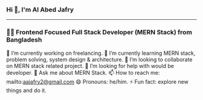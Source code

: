 ### Hi 👋, I'm Al Abed Jafry
---
### 👨‍💻 Frontend Focused Full Stack Developer (MERN Stack) from Bangladesh</h4>


🔭 I’m currently working on freelancing.
🌱 I’m currently learning MERN stack, problem solving, system design & architecture.
👯 I’m looking to collaborate on MERN stack related project.
🤔 I’m looking for help with would be developer.
💬 Ask me about MERN Stack.
📫 How to reach me: mailto:aajafry2@gmail.com
😄 Pronouns: he/him.
⚡ Fun fact: explore new things and do it.

